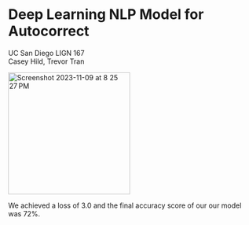 # Deep Learning NLP Model for Autocorrect
UC San Diego LIGN 167<br>
Casey Hild, Trevor Tran

<img width="248" alt="Screenshot 2023-11-09 at 8 25 27 PM" src="https://github.com/caseyhild/Deep-Learning-NLP-Model-for-Autocorrect/assets/44584719/4372b66e-cfad-450d-8af9-4cd424d4cb5d">

We achieved a loss of 3.0 and the final accuracy score of our our model was 72%.
